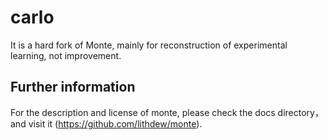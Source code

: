 # carlo

It is a hard fork of Monte, mainly for reconstruction of experimental learning, not improvement.

## Further information
For the description and license of monte, please check the docs directory，and visit it (https://github.com/lithdew/monte).